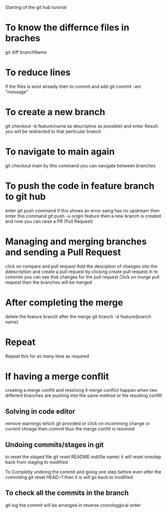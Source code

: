 Starting of the git hub turorial

# To know the differnce files in braches 
git diff branchName

# To reduce lines
if the files is exist already then to commit and add
git commit -am "message"

# To create a new branch
git checkout -b feature(name as descriptive as possible) and enter 
Result: you will be redirected to that perticular branch

# To navigate to main again
git checkout main
by this command you can navigate between branches

# To push the code in feature branch to git hub
enter git push command if this shows an error saing has no upstream then enter this command
git push -u origin feature 
then a new branch is created and now you can raise a PR (Pull Request)

# Managing and merging branches and sending a Pull Request
click on compare and pull request
Add the desciption of changes into the ddescription  and create a pull request by clicking create pull request 
in te commits you can see that changes for the pull request 
Click on murge pull request then the branches will be merged    

# After completing the merge
delete the feature branch after the merge
git branch -d feature(branch name)

# Repeat
Repeat this for as many time as required

# If having a merge conflit
creating a merge conflit and resolving it
merge conflict happen when two different branches are pushing into the same method or file resulting conflit 

## Solving in code editor 
remove warnings which git provided or click on incomming change or current chnage then commit thus the merge conflit is resolved

## Undoing commits/stages in git
to reset the staged file 
git reset README.md(file name)
it will reset onestep back from staging to modified

To Completly undoing the commit and going one step before even after the commiting 
git reset HEAD~1
then it is will go back to modified

## To check all the commits in the branch
git log
the commit will be arranged in reverse cronologgical order 